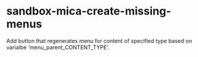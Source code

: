 # sandbox-mica-create-missing-menus

Add button that regenerates menu for content of specified type based on varialbe 'menu_parent_CONTENT_TYPE'.
